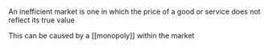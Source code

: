 An inefficient market is one in which the price of a good or service does not reflect its true value

This can be caused by a [[monopoly]] within the market
